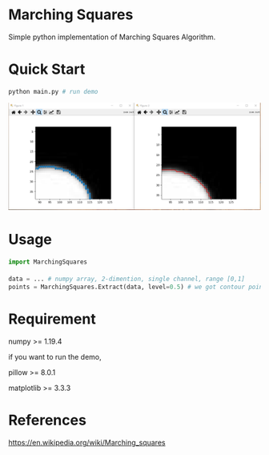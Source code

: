 # Marching Squares
Simple python implementation of Marching Squares Algorithm.



# Quick Start

```bash
python main.py # run demo
```

![result](results/1.PNG)



# Usage

```python
import MarchingSquares

data = ... # numpy array, 2-dimention, single channel, range [0,1]
points = MarchingSquares.Extract(data, level=0.5) # we got contour points
```



# Requirement

numpy >= 1.19.4

if you want to run the demo,

pillow >= 8.0.1

matplotlib >= 3.3.3



# References

https://en.wikipedia.org/wiki/Marching_squares
